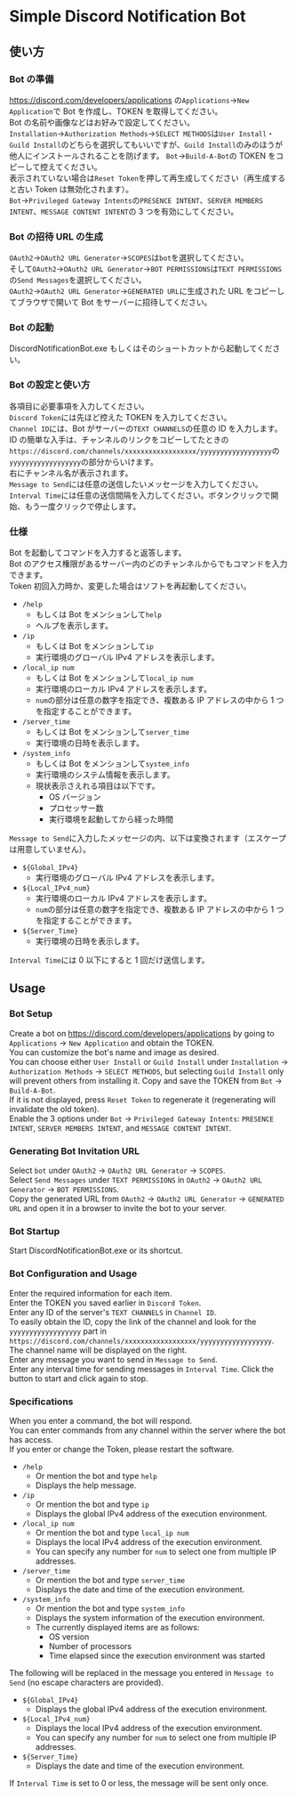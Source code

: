 # Simple Discord Notification Bot

## 使い方

### Bot の準備

https://discord.com/developers/applications の`Applications`->`New Application`で Bot を作成し、TOKEN を取得してください。  
Bot の名前や画像などはお好みで設定してください。  
`Installation`->`Authorization Methods`->`SELECT METHODS`は`User Install`・`Guild Install`のどちらを選択してもいいですが、`Guild Install`のみのほうが他人にインストールされることを防げます。
`Bot`->`Build-A-Bot`の TOKEN をコピーして控えてください。  
表示されていない場合は`Reset Token`を押して再生成してください（再生成すると古い Token は無効化されます）。  
`Bot`->`Privileged Gateway Intents`の`PRESENCE INTENT`、`SERVER MEMBERS INTENT`、`MESSAGE CONTENT INTENT`の 3 つを有効にしてください。

### Bot の招待 URL の生成

`OAuth2`->`OAuth2 URL Generator`->`SCOPES`は`bot`を選択してください。  
そして`OAuth2`->`OAuth2 URL Generator`->`BOT PERMISSIONS`は`TEXT PERMISSIONS`の`Send Messages`を選択してください。  
`OAuth2`->`OAuth2 URL Generator`->`GENERATED URL`に生成された URL をコピーしてブラウザで開いて Bot をサーバーに招待してください。

### Bot の起動

DiscordNotificationBot.exe もしくはそのショートカットから起動してください。

### Bot の設定と使い方

各項目に必要事項を入力してください。  
`Discord Token`には先ほど控えた TOKEN を入力してください。  
`Channel ID`には、Bot がサーバーの`TEXT CHANNELS`の任意の ID を入力します。  
ID の簡単な入手は、チャンネルのリンクをコピーしてたときの`https://discord.com/channels/xxxxxxxxxxxxxxxxxx/yyyyyyyyyyyyyyyyyy`の`yyyyyyyyyyyyyyyyyy`の部分からいけます。  
右にチャンネル名が表示されます。  
`Message to Send`には任意の送信したいメッセージを入力してください。  
`Interval Time`には任意の送信間隔を入力してください。ボタンクリックで開始、もう一度クリックで停止します。

### 仕様

Bot を起動してコマンドを入力すると返答します。  
Bot のアクセス権限があるサーバー内のどのチャンネルからでもコマンドを入力できます。  
Token 初回入力時か、変更した場合はソフトを再起動してください。

- `/help`
  - もしくは Bot をメンションして`help`
  - ヘルプを表示します。
- `/ip`
  - もしくは Bot をメンションして`ip`
  - 実行環境のグローバル IPv4 アドレスを表示します。
- `/local_ip num`
  - もしくは Bot をメンションして`local_ip num`
  - 実行環境のローカル IPv4 アドレスを表示します。
  - `num`の部分は任意の数字を指定でき、複数ある IP アドレスの中から 1 つを指定することができます。
- `/server_time`
  - もしくは Bot をメンションして`server_time`
  - 実行環境の日時を表示します。
- `/system_info`
  - もしくは Bot をメンションして`system_info`
  - 実行環境のシステム情報を表示します。
  - 現状表示さえれる項目は以下です。
    - OS バージョン
    - プロセッサー数
    - 実行環境を起動してから経った時間

`Message to Send`に入力したメッセージの内、以下は変換されます（エスケープは用意していません）。

- `${Global_IPv4}`
  - 実行環境のグローバル IPv4 アドレスを表示します。
- `${Local_IPv4_num}`
  - 実行環境のローカル IPv4 アドレスを表示します。
  - `num`の部分は任意の数字を指定でき、複数ある IP アドレスの中から 1 つを指定することができます。
- `${Server_Time}`
  - 実行環境の日時を表示します。

`Interval Time`には 0 以下にすると 1 回だけ送信します。

## Usage

### Bot Setup

Create a bot on https://discord.com/developers/applications by going to `Applications` -> `New Application` and obtain the TOKEN.  
You can customize the bot's name and image as desired.  
You can choose either `User Install` or `Guild Install` under `Installation` -> `Authorization Methods` -> `SELECT METHODS`, but selecting `Guild Install` only will prevent others from installing it.
Copy and save the TOKEN from `Bot` -> `Build-A-Bot`.  
If it is not displayed, press `Reset Token` to regenerate it (regenerating will invalidate the old token).  
Enable the 3 options under `Bot` -> `Privileged Gateway Intents`: `PRESENCE INTENT`, `SERVER MEMBERS INTENT`, and `MESSAGE CONTENT INTENT`.

### Generating Bot Invitation URL

Select `bot` under `OAuth2` -> `OAuth2 URL Generator` -> `SCOPES`.  
Select `Send Messages` under `TEXT PERMISSIONS` in `OAuth2` -> `OAuth2 URL Generator` -> `BOT PERMISSIONS`.  
Copy the generated URL from `OAuth2` -> `OAuth2 URL Generator` -> `GENERATED URL` and open it in a browser to invite the bot to your server.

### Bot Startup

Start DiscordNotificationBot.exe or its shortcut.

### Bot Configuration and Usage

Enter the required information for each item.  
Enter the TOKEN you saved earlier in `Discord Token`.  
Enter any ID of the server's `TEXT CHANNELS` in `Channel ID`.  
To easily obtain the ID, copy the link of the channel and look for the `yyyyyyyyyyyyyyyyyy` part in `https://discord.com/channels/xxxxxxxxxxxxxxxxxx/yyyyyyyyyyyyyyyyyy`.  
The channel name will be displayed on the right.  
Enter any message you want to send in `Message to Send`.  
Enter any interval time for sending messages in `Interval Time`. Click the button to start and click again to stop.

### Specifications

When you enter a command, the bot will respond.  
You can enter commands from any channel within the server where the bot has access.  
If you enter or change the Token, please restart the software.

- `/help`
  - Or mention the bot and type `help`
  - Displays the help message.
- `/ip`
  - Or mention the bot and type `ip`
  - Displays the global IPv4 address of the execution environment.
- `/local_ip num`
  - Or mention the bot and type `local_ip num`
  - Displays the local IPv4 address of the execution environment.
  - You can specify any number for `num` to select one from multiple IP addresses.
- `/server_time`
  - Or mention the bot and type `server_time`
  - Displays the date and time of the execution environment.
- `/system_info`
  - Or mention the bot and type `system_info`
  - Displays the system information of the execution environment.
  - The currently displayed items are as follows:
    - OS version
    - Number of processors
    - Time elapsed since the execution environment was started

The following will be replaced in the message you entered in `Message to Send` (no escape characters are provided).

- `${Global_IPv4}`
  - Displays the global IPv4 address of the execution environment.
- `${Local_IPv4_num}`
  - Displays the local IPv4 address of the execution environment.
  - You can specify any number for `num` to select one from multiple IP addresses.
- `${Server_Time}`
  - Displays the date and time of the execution environment.

If `Interval Time` is set to 0 or less, the message will be sent only once.
